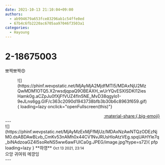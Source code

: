 ```yaml
---
date: 2021-10-13 21:10:04+09:00
authors:
  - ab994679a653fce83296ab1c54ffe0ed
  - 67b4c6fb2220ac6705aa97046f3503a1
categories:
  - Hayoung
---
```


# 2-18675003

<div class="post-container" markdown="1">
<div class="content-container md-sidebar__scrollwrap" markdown="1">

뽀짝뽀짝😍
<figure markdown="1">
![](https://phinf.wevpstatic.net/MjAyMjA2MjdfMTI5/MDAxNjU2MzQwMDM1OTQ5.X2rwsdjqpaQ9OBEAXH_wUrYQvESXISDKI12iesHamk0g.aCZpJu0fXjFfVUZ4fIn5NE_MvD38qgylo1-9eJLns6gg.GIF/c363c2090d1943738bfb3b30b6c8963f659.gif){ loading=lazy onclick="openFullscreen(this)"}
</figure>


</div>
</div>

<div style="text-align: right;" markdown="1">
<a href="https://weverse.io/fromis9/fanpost/2-18675003" style="text-align: right;">:material-share:{.big-emoji}</a>
</div>
---

<div class="comments-container md-sidebar__scrollwrap" markdown="1">
<div class="comment" markdown="1">
<div class='id-container' markdown="1">
![](https://phinf.wevpstatic.net/MjAyMzExMjFfMjUz/MDAxNzAwNTQzODEzNjM0.dsABDAwBLvb_CmKv53nAMh0x44CV1NvJRUsHloAtzVEg.spqUAHYle7q_biNAdzoaGZ4l5soReNS5ww6awFUlCa0g.JPEG/image.jpg?type=s72){ pfp loading=lazy }
**<span class="artist">하영</span>** <small>Oct 13 2021, 23:14</small><br>
</div>
<div class='comment-body' markdown="1">
으앙 귀여워 메깡잉
</div>
</div>
</div>
---
